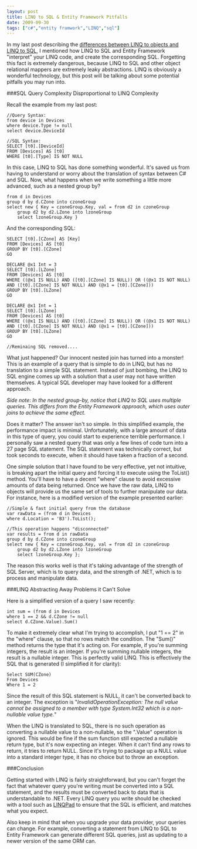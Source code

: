 ```yaml
---
layout: post
title: LINQ to SQL & Entity Framework Pitfalls
date: 2009-09-30
tags: ["c#","entity framwork","LINQ","sql"]
---
```


In my last post describing the [differences between LINQ to objects and LINQ to SQL](http://www.ytechie.com/2009/09/understanding-linq-and-linq-to-sql-and-ef.html), I mentioned how LINQ to SQL and Entity Framework "interpret" your LINQ code, and create the corresponding SQL. Forgetting this fact is extremely dangerous, because LINQ to SQL and other object relational mappers are extremely leaky abstractions. LINQ is obviously a wonderful technology, but this post will be talking about some potential pitfalls you may run into.

###SQL Query Complexity Disproportional to LINQ Complexity

Recall the example from my last post:

	//Query Syntax:
	from device in Devices
	where device.Type != null
	select device.DeviceId
	
	//SQL Syntax:
	SELECT [t0].[DeviceId]
	FROM [Devices] AS [t0]
	WHERE [t0].[Type] IS NOT NULL

In this case, LINQ to SQL has done something wonderful. It's saved us from having to understand or worry about the translation of syntax between C# and SQL. Now, what happens when we write something a little more advanced, such as a nested group by?

	from d in Devices
	group d by d.CZone into czoneGroup
	select new { Key = czoneGroup.Key, val = from d2 in czoneGroup
		group d2 by d2.LZone into lzoneGroup
		select lzoneGroup.Key }

And the corresponding SQL:

	SELECT [t0].[CZone] AS [Key]
	FROM [Devices] AS [t0]
	GROUP BY [t0].[CZone]
	GO
	
	DECLARE @x1 Int = 3
	SELECT [t0].[LZone]
	FROM [Devices] AS [t0]
	WHERE ((@x1 IS NULL) AND ([t0].[CZone] IS NULL)) OR ((@x1 IS NOT NULL) AND ([t0].[CZone] IS NOT NULL) AND (@x1 = [t0].[CZone]))
	GROUP BY [t0].[LZone]
	GO
	
	DECLARE @x1 Int = 1
	SELECT [t0].[LZone]
	FROM [Devices] AS [t0]
	WHERE ((@x1 IS NULL) AND ([t0].[CZone] IS NULL)) OR ((@x1 IS NOT NULL) AND ([t0].[CZone] IS NOT NULL) AND (@x1 = [t0].[CZone]))
	GROUP BY [t0].[LZone]
	GO
	
	//Reminaing SQL removed....

What just happened? Our innocent nested join has turned into a monster! This is an example of a query that is simple to do in LINQ, but has no translation to a simple SQL statement. Instead of just bombing, the LINQ to SQL engine comes up with a solution that a user may not have written themselves. A typical SQL developer may have looked for a different approach.

_Side note: In the nested group-by, notice that LINQ to SQL uses multiple queries. This differs from the Entity Framework approach, which uses outer joins to achieve the same effect._

Does it matter? The answer isn't so simple. In this simplified example, the performance impact is minimal. Unfortunately, with a large amount of data in this type of query, you could start to experience terrible performance. I personally saw a nested query that was only a few lines of code turn into a 27 page SQL statement. The SQL statement was technically correct, but took seconds to execute, when it should have taken a fraction of a second.

One simple solution that I have found to be very effective, yet not intuitive, is breaking apart the initial query and forcing it to execute using the ToList() method. You'll have to have a decent "where" clause to avoid excessive amounts of data being returned. Once we have the raw data, LINQ to objects will provide us the same set of tools to further manipulate our data. For instance, here is a modified version of the example presented earlier:

	//Simple & fast initial query from the database
	var rawData = (from d in Devices
	where d.Location = 'B3').ToList();
	
	//This operation happens "disconnected"
	var results = from d in rawData
	group d by d.CZone into czoneGroup
	select new { Key = czoneGroup.Key, val = from d2 in czoneGroup
		group d2 by d2.LZone into lzoneGroup
		select lzoneGroup.Key };

The reason this works well is that it's taking advantage of the strength of SQL Server, which is to query data, and the strength of .NET, which is to process and manipulate data.

###LINQ Abstracting Away Problems it Can't Solve

Here is a simplified version of a query I saw recently:

	int sum = (from d in Devices
	where 1 == 2 && d.CZone != null
	select d.CZone.Value).Sum()

To make it extremely clear what I'm trying to accomplish, I put "1 == 2" in the "where" clause, so that no rows match the condition. The "Sum()" method returns the type that it's acting on. For example, if you're summing integers, the result is an integer. If you're summing nullable integers, the result is a nullable integer. This is perfectly valid LINQ. This is effectively the SQL that is generated (I simplified it for clarity):

	Select SUM(CZone)
	From Devices
	Where 1 = 2

Since the result of this SQL statement is NULL, it can't be converted back to an integer. The exception is "_InvalidOperationException: The null value cannot be assigned to a member with type System.Int32 which is a non-nullable value type._"

When the LINQ is translated to SQL, there is no such operation as converting a nullable value to a non-nullable, so the ".Value" operation is ignored. This would be fine if the sum function still expected a nullable return type, but it's now expecting an integer. When it can't find any rows to return, it tries to return NULL. Since it's trying to package up a NULL value into a standard integer type, it has no choice but to throw an exception.

###Conclusion

Getting started with LINQ is fairly straightforward, but you can't forget the fact that whatever query you're writing must be converted into a SQL statement, and the results must be converted back to data that is understandable to .NET. Every LINQ query you write should be checked with a tool such as [LINQPad](http://www.linqpad.net/) to ensure that the SQL is efficient, and matches what you expect.

Also keep in mind that when you upgrade your data provider, your queries can change. For example, converting a statement from LINQ to SQL to Entity Framework can generate different SQL queries, just as updating to a newer version of the same ORM can.